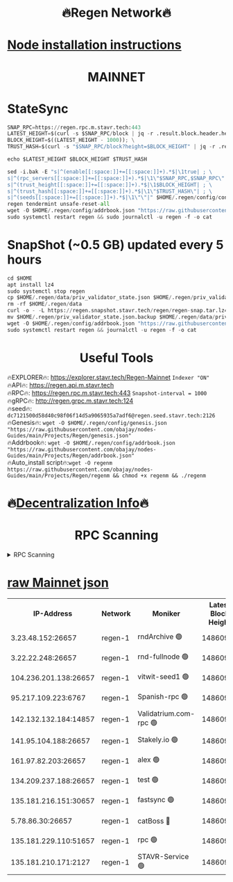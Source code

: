 <h1 align="center"> 🔥Regen Network🔥</h1>

[Node installation instructions](https://github.com/obajay/nodes-Guides/tree/main/Projects/Regen)
=
<h1 align="center"> MAINNET</h1>

# StateSync
```python
SNAP_RPC=https://regen.rpc.m.stavr.tech:443
LATEST_HEIGHT=$(curl -s $SNAP_RPC/block | jq -r .result.block.header.height); \
BLOCK_HEIGHT=$((LATEST_HEIGHT - 1000)); \
TRUST_HASH=$(curl -s "$SNAP_RPC/block?height=$BLOCK_HEIGHT" | jq -r .result.block_id.hash)

echo $LATEST_HEIGHT $BLOCK_HEIGHT $TRUST_HASH

sed -i.bak -E "s|^(enable[[:space:]]+=[[:space:]]+).*$|\1true| ; \
s|^(rpc_servers[[:space:]]+=[[:space:]]+).*$|\1\"$SNAP_RPC,$SNAP_RPC\"| ; \
s|^(trust_height[[:space:]]+=[[:space:]]+).*$|\1$BLOCK_HEIGHT| ; \
s|^(trust_hash[[:space:]]+=[[:space:]]+).*$|\1\"$TRUST_HASH\"| ; \
s|^(seeds[[:space:]]+=[[:space:]]+).*$|\1\"\"|" $HOME/.regen/config/config.toml
regen tendermint unsafe-reset-all
wget -O $HOME/.regen/config/addrbook.json "https://raw.githubusercontent.com/obajay/nodes-Guides/main/Projects/Regen/addrbook.json"
sudo systemctl restart regen && sudo journalctl -u regen -f -o cat
```
# SnapShot (~0.5 GB) updated every 5 hours
```python
cd $HOME
apt install lz4
sudo systemctl stop regen
cp $HOME/.regen/data/priv_validator_state.json $HOME/.regen/priv_validator_state.json.backup
rm -rf $HOME/.regen/data
curl -o - -L https://regen.snapshot.stavr.tech/regen/regen-snap.tar.lz4 | lz4 -c -d - | tar -x -C $HOME/.regen --strip-components 2
mv $HOME/.regen/priv_validator_state.json.backup $HOME/.regen/data/priv_validator_state.json
wget -O $HOME/.regen/config/addrbook.json "https://raw.githubusercontent.com/obajay/nodes-Guides/main/Projects/Regen/addrbook.json"
sudo systemctl restart regen && journalctl -u regen -f -o cat
```

 <h1 align="center"> Useful Tools</h1>

🔥EXPLORER🔥:     https://explorer.stavr.tech/Regen-Mainnet        `Indexer "ON"` \
🔥API🔥:          https://regen.api.m.stavr.tech \
🔥RPC🔥:          https://regen.rpc.m.stavr.tech:443              `Snapshot-interval = 1000` \
🔥gRPC🔥:         http://regen.grpc.m.stavr.tech:124 \
🔥seed🔥:      `dc7121500d58d40c98f06f14d5a9065935a7adf6@regen.seed.stavr.tech:2126` \
🔥Genesis🔥:   `wget -O $HOME/.regen/config/genesis.json "https://raw.githubusercontent.com/obajay/nodes-Guides/main/Projects/Regen/genesis.json"` \
🔥Addrbook🔥:  `wget -O $HOME/.regen/config/addrbook.json "https://raw.githubusercontent.com/obajay/nodes-Guides/main/Projects/Regen/addrbook.json"` \
🔥Auto_install script🔥:`wget -O regenm https://raw.githubusercontent.com/obajay/nodes-Guides/main/Projects/Regen/regenm && chmod +x regenm && ./regenm`

🔥[Decentralization Info](https://github.com/obajay/StateSync-snapshots/tree/main/Projects/Regen/Decentralization)🔥
=
<h1 align="center"> RPC Scanning</h1>

<details>
<summary>RPC Scanning</summary>

<h2 align="center"> We scan nodes in real time every 4 hours. And we provide the final result of RPC endpoints.
We cannot influence the operation of these nodes in any way. </h2>


```python
If Voting Power is higher than 0 --> then the Node is a validator of the network and may be subject to attack and be a potential threat to the chain.
```
```python
We marked such validators with a red symbol
```

</details>

[raw Mainnet json](https://rpc-check.regenm.stavr.tech/regenm/rpc-regenm-result.json)
=


<table><tr><th>IP-Address</th><th>Network</th><th>Moniker</th><th>Latest Block Height</th><th>Earliest Block Height</th><th>Catching Up</th><th>Tx Index</th><th>Voting Power</th><th>Scan Time</th></tr><tr><td>3.23.48.152:26657</td><td>regen-1</td><td>rndArchive 🟢</td><td>14860907</td><td>1</td><td>False</td><td>on</td><td>0</td><td>2024-02-26T00:41:51.764372656UTC</td></tr><tr><td>3.22.22.248:26657</td><td>regen-1</td><td>rnd-fullnode 🟢</td><td>14860907</td><td>4134001</td><td>False</td><td>on</td><td>0</td><td>2024-02-26T00:41:48.971312218UTC</td></tr><tr><td>104.236.201.138:26657</td><td>regen-1</td><td>vitwit-seed1 🟢</td><td>14860902</td><td>8943001</td><td>False</td><td>on</td><td>0</td><td>2024-02-26T00:41:20.772579843UTC</td></tr><tr><td>95.217.109.223:6767</td><td>regen-1</td><td>Spanish-rpc 🟢</td><td>14860910</td><td>10068001</td><td>False</td><td>on</td><td>0</td><td>2024-02-26T00:42:09.775660109UTC</td></tr><tr><td>142.132.132.184:14857</td><td>regen-1</td><td>Validatrium.com-rpc 🟢</td><td>14860911</td><td>11175001</td><td>False</td><td>on</td><td>0</td><td>2024-02-26T00:42:12.094919960UTC</td></tr><tr><td>141.95.104.188:26657</td><td>regen-1</td><td>Stakely.io 🟢</td><td>14860905</td><td>13442501</td><td>False</td><td>on</td><td>0</td><td>2024-02-26T00:41:37.979090958UTC</td></tr><tr><td>161.97.82.203:26657</td><td>regen-1</td><td>alex 🟢</td><td>14860908</td><td>13992001</td><td>False</td><td>on</td><td>0</td><td>2024-02-26T00:41:58.989779637UTC</td></tr><tr><td>134.209.237.188:26657</td><td>regen-1</td><td>test 🟢</td><td>14860913</td><td>13992001</td><td>False</td><td>on</td><td>0</td><td>2024-02-26T00:42:24.776932436UTC</td></tr><tr><td>135.181.216.151:30657</td><td>regen-1</td><td>fastsync 🟢</td><td>14860908</td><td>14457001</td><td>False</td><td>off</td><td>0</td><td>2024-02-26T00:41:58.610412449UTC</td></tr><tr><td>5.78.86.30:26657</td><td>regen-1</td><td>catBoss 🔴</td><td>14860914</td><td>14797001</td><td>False</td><td>on</td><td>9119502581</td><td>2024-02-26T00:42:33.980228966UTC</td></tr><tr><td>135.181.229.110:51657</td><td>regen-1</td><td>rpc 🟢</td><td>14860904</td><td>14844001</td><td>False</td><td>on</td><td>0</td><td>2024-02-26T00:41:35.503900310UTC</td></tr><tr><td>135.181.210.171:2127</td><td>regen-1</td><td>STAVR-Service 🟢</td><td>14860915</td><td>14858001</td><td>False</td><td>on</td><td>0</td><td>2024-02-26T00:42:38.539263620UTC</td></tr></table>